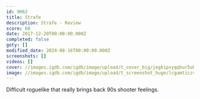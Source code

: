```yaml
---
id: 9062
title: Strafe
description: Strafe - Review
score: 60
date: 2017-12-20T00:00:00.000Z
completed: false
goty: []
modified_date: 2024-08-16T00:00:00.000Z
screenshots: []
videos: []
cover: //images.igdb.com/igdb/image/upload/t_cover_big/jegkipvyqqhur5uheqgs.jpg
image: //images.igdb.com/igdb/image/upload/t_screenshot_huge/lcgamticzvmjzouxzgmc.jpg
---
```

Difficult roguelike that really brings back 90s shooter feelings.